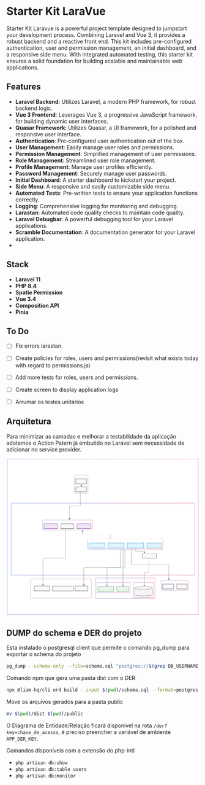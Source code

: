 # Starter Kit LaraVue

Starter Kit Laravue is a powerful project template designed to jumpstart your development process. Combining Laravel and Vue 3, it provides a robust backend and a reactive front end. This kit includes pre-configured authentication, user and permission management, an initial dashboard, and a responsive side menu. With integrated automated testing, this starter kit ensures a solid foundation for building scalable and maintainable web applications.

## Features

- **Laravel Backend**: Utilizes Laravel, a modern PHP framework, for robust backend logic.
- **Vue 3 Frontend**: Leverages Vue 3, a progressive JavaScript framework, for building dynamic user interfaces.
- **Quasar Framework**: Utilizes Quasar, a UI framework, for a polished and responsive user interface.
- **Authentication**: Pre-configured user authentication out of the box.
- **User Management**: Easily manage user roles and permissions.
- **Permission Management**: Simplified management of user permissions.
- **Role Management**: Streamlined user role management.
- **Profile Management**: Manage user profiles efficiently.
- **Password Management**: Securely manage user passwords.
- **Initial Dashboard**: A starter dashboard to kickstart your project.
- **Side Menu**: A responsive and easily customizable side menu.
- **Automated Tests**: Pre-written tests to ensure your application functions correctly.
- **Logging**: Comprehensive logging for monitoring and debugging.
- **Larastan**: Automated code quality checks to maintain code quality.
- **Laravel Debugbar**: A powerful debugging tool for your Laravel applications.
- **Scramble Documentation**: A documentation generator for your Laravel application.
- 
## Stack

- **Laravel 11**
- **PHP 8.4**
- **Spatie Permission**
- **Vue 3.4**
- **Composition API**
- **Pinia**

## To Do

- [ ] Fix errors larastan.
- [ ] Create policies for roles, users and permissions(revisit what exists today with regard to permissions.js)
- [ ] Add more tests for roles, users and permissions.
- [ ] Create screen to display application logs
- [ ] Arrumar os testes unitários


## Arquitetura 

Para minimizar as camadas e melhorar a testabilidade da aplicação adotamos o Action Patern já embutido no Laravel sem necessidade de adicionar no service provider.

![Arquitetura base da Aplicação](./arquitetura.svg)

## DUMP do schema e DER do projeto

Esta instalado o postgresql client que permite o comando pg_dump para exportar o schema do projeto

```bash
pg_dump --schema-only --file=schema.sql "postgres://$(grep DB_USERNAME .env | cut -d '=' -f2):$(grep DB_PASSWORD .env | cut -d '=' -f2)@$(grep DB_HOST .env | cut -d '=' -f2):$(grep DB_PORT .env | cut -d '=' -f2)/$(grep DB_DATABASE .env | cut -d '=' -f2)"
```

Comando npm que gera uma pasta dist com o DER
```bash
npx @liam-hq/cli erd build --input $(pwd)/schema.sql --format=postgres

```
Move os arquivos gerados para a pasta public
```bash
mv $(pwd)/dist $(pwd)/public
```
O Diagrama de Entidade/Relação ficará disponível na rota `/der?key=chave_de_acesso`, é preciso preencher a variável de ambiente `APP_DER_KEY`.

Comandos disponíveis com a extensão do php-intl
- `php artisan db:show`
- `php artisan db:table users`
- `php artisan db:monitor`

